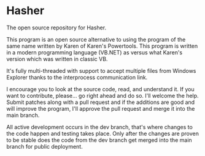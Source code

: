 # Hasher
The open source repository for Hasher.

This program is an open source alternative to using the program of the same name written by Karen of Karen's Powertools. This program is written in a modern programming language (VB.NET) as versus what Karen's version which was written in classic VB.

It's fully multi-threaded with support to accept multiple files from Windows Explorer thanks to the interprocess communication link.

I encourage you to look at the source code, read, and understand it. If you want to contribute, please... go right ahead and do so. I'll welcome the help. Submit patches along with a pull request and if the additions are good and will improve the program, I'll approve the pull request and merge it into the main branch.

All active development occurs in the dev branch, that's where changes to the code happen and testing takes place. Only after the changes are proven to be stable does the code from the dev branch get merged into the main branch for public deployment.
